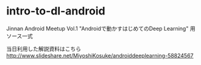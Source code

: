# intro-to-dl-android
Jinnan Android Meetup Vol.1 "Androidで動かすはじめてのDeep Learning" 用ソース一式

当日利用した解説資料はこちら
http://www.slideshare.net/MiyoshiKosuke/androiddeeplearning-58824567


